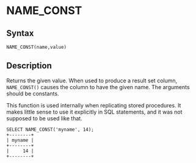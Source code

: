 
# NAME_CONST

## Syntax


```
NAME_CONST(name,value)
```

## Description


Returns the given value. When used to produce a result set column,
 `NAME_CONST()` causes the column to have the given name. The
arguments should be constants.


This function is used internally when replicating stored procedures. It makes little sense to use it explicitly in SQL statements, and it was not supposed to be used like that.


```
SELECT NAME_CONST('myname', 14);
+--------+
| myname |
+--------+
|     14 |
+--------+
```
